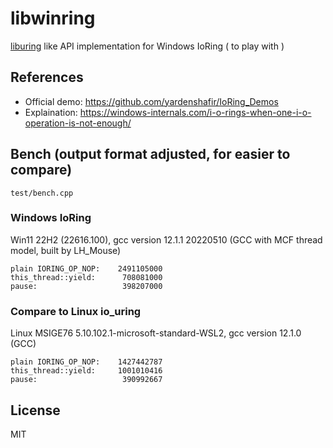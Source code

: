 # libwinring

[liburing](https://github.com/axboe/liburing) like API implementation for Windows IoRing ( to play with )

## References

* Official demo: https://github.com/yardenshafir/IoRing_Demos
* Explaination: https://windows-internals.com/i-o-rings-when-one-i-o-operation-is-not-enough/


## Bench (output format adjusted, for easier to compare)

`test/bench.cpp`

### Windows IoRing

Win11 22H2 (22616.100), gcc version 12.1.1 20220510 (GCC with MCF thread model, built by LH_Mouse)

```
plain IORING_OP_NOP:    2491105000
this_thread::yield:      708081000
pause:                   398207000
```

### Compare to Linux io_uring

Linux MSIGE76 5.10.102.1-microsoft-standard-WSL2, gcc version 12.1.0 (GCC)

```
plain IORING_OP_NOP:    1427442787
this_thread::yield:     1001010416
pause:                   390992667
```

## License

MIT
